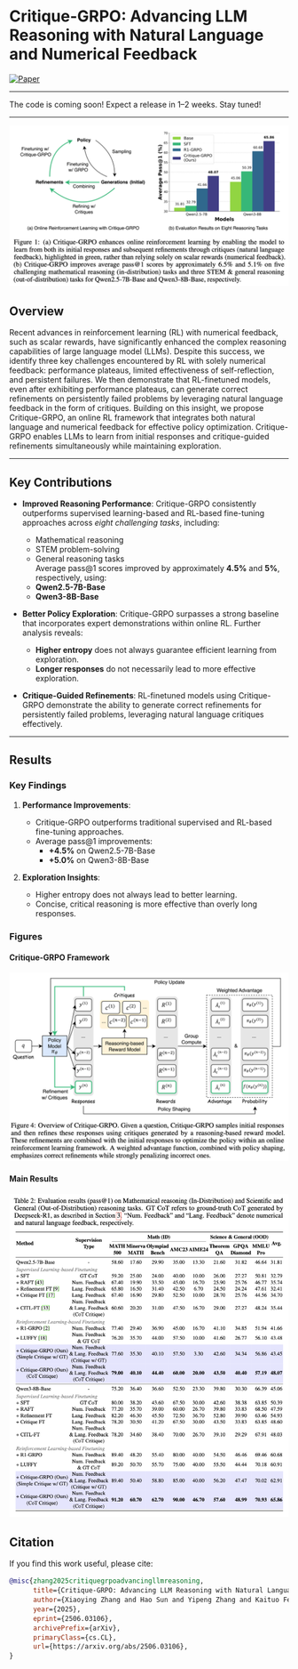 # **Critique-GRPO: Advancing LLM Reasoning with Natural Language and Numerical Feedback**  
[![Paper](https://img.shields.io/badge/arXiv-2506.03106-b31b1b.svg)](https://www.arxiv.org/abs/2506.03106)


---
The code is coming soon! Expect a release in 1–2 weeks. Stay tuned!

---


![Overview](figure1.png)

## Overview

Recent advances in reinforcement learning (RL) with numerical feedback, such as scalar rewards, have significantly enhanced the complex reasoning capabilities of large language model (LLMs). Despite this success, we identify three key challenges encountered by RL with solely numerical feedback: performance plateaus, limited effectiveness of self-reflection, and persistent failures. We then demonstrate that RL-finetuned models, even after exhibiting performance plateaus, can generate correct refinements on persistently failed problems by leveraging natural language feedback in the form of critiques. Building on this insight, we propose Critique-GRPO, an online RL framework that integrates both natural language and numerical feedback for effective policy optimization. Critique-GRPO enables LLMs to learn from initial responses and critique-guided refinements simultaneously while maintaining exploration. 

---

## Key Contributions

- **Improved Reasoning Performance**: Critique-GRPO consistently outperforms supervised learning-based and RL-based fine-tuning approaches across *eight challenging tasks*, including:
  - Mathematical reasoning
  - STEM problem-solving
  - General reasoning tasks  
  Average pass@1 scores improved by approximately **4.5%** and **5%**, respectively, using:
  - **Qwen2.5-7B-Base**
  - **Qwen3-8B-Base**

- **Better Policy Exploration**: Critique-GRPO surpasses a strong baseline that incorporates expert demonstrations within online RL. Further analysis reveals:
  - **Higher entropy** does not always guarantee efficient learning from exploration.
  - **Longer responses** do not necessarily lead to more effective exploration.

- **Critique-Guided Refinements**: RL-finetuned models using Critique-GRPO demonstrate the ability to generate correct refinements for persistently failed problems, leveraging natural language critiques effectively.  

---

## Results

### Key Findings
1. **Performance Improvements**:
   - Critique-GRPO outperforms traditional supervised and RL-based fine-tuning approaches.
   - Average pass@1 improvements:
     - **+4.5%** on Qwen2.5-7B-Base
     - **+5.0%** on Qwen3-8B-Base  

2. **Exploration Insights**:
   - Higher entropy does not always lead to better learning.
   - Concise, critical reasoning is more effective than overly long responses.

### Figures
#### Critique-GRPO Framework
![Critique-GRPO Framework](critique-grpo.png)

#### Main Results
![Main Results](main_results.png)


## Citation

If you find this work useful, please cite:

```bibtex
@misc{zhang2025critiquegrpoadvancingllmreasoning,
      title={Critique-GRPO: Advancing LLM Reasoning with Natural Language and Numerical Feedback}, 
      author={Xiaoying Zhang and Hao Sun and Yipeng Zhang and Kaituo Feng and Chaochao Lu and Chao Yang and Helen Meng},
      year={2025},
      eprint={2506.03106},
      archivePrefix={arXiv},
      primaryClass={cs.CL},
      url={https://arxiv.org/abs/2506.03106}, 
}
